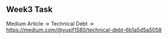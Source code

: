 ## Week3 Task
Medium Article -> Technical Debt -> https://medium.com/@yusif1580/technical-debt-6b1a5d5a5058
